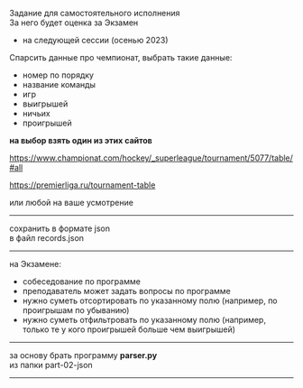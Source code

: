 
Задание для самостоятельного исполнения  
За него будет оценка за Экзамен  

- на следующей сессии (осенью 2023)  


Спарсить данные про чемпионат, выбрать такие данные:  
- номер по порядку  
- название команды  
- игр  
- выигрышей  
- ничьих  
- проигрышей  

**на выбор взять один из этих сайтов**  

https://www.championat.com/hockey/_superleague/tournament/5077/table/#all  

https://premierliga.ru/tournament-table  

или любой на ваше усмотрение  

---  

сохранить в формате json  
в файл records.json  

---  

на Экзамене:  
- собеседование по программе  
- преподаватель может задать вопросы по программе  
- нужно суметь отсортировать по указанному полю (например, по проигрышам по убыванию)  
- нужно суметь отфильтровать по указанному полю (например, только те у кого проигрышей больше чем выигрышей)  

---  

за основу брать программу **parser.py**  
из папки part-02-json  

---  
